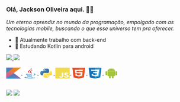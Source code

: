 ### Olá, Jackson Oliveira aqui. 👋🏾

*Um eterno aprendiz no mundo da programação, empolgado com as tecnologias mobile, buscando o que esse universo tem pra oferecer.*

- 🔭 Atualmente trabalho com back-end
- 🌱 Estudando Kotlin para android

<div>
  <a href="https://github.com/jackend-dev">
  <img height="180em" src="https://github-readme-stats.vercel.app/api?username=jackend-dev&show_icons=true&theme=dark&include_all_commits=true&count_private=true"/>
  <img height="180em" src="https://github-readme-stats.vercel.app/api/top-langs/?username=jackend-dev&layout=compact&langs_count=7&theme=dark"/>
</div>
    
<div style="display: inline_block"><br>
  <img align="center" alt="Jackend-Kotlin" height="30" width="40" src="https://raw.githubusercontent.com/devicons/devicon/master/icons/kotlin/kotlin-original.svg">
  <img align="center" alt="Jackend-Java" height="30" width="40" src="https://raw.githubusercontent.com/devicons/devicon/master/icons/java/java-original.svg">
  <img align="center" alt="Jackend-Python" height="30" width="40" src="https://raw.githubusercontent.com/devicons/devicon/master/icons/python/python-original.svg">
  <img align="center" alt="Jackend-Js" height="30" width="40" src="https://raw.githubusercontent.com/devicons/devicon/master/icons/javascript/javascript-plain.svg">
  <img align="center" alt="Jackend-HTML" height="30" width="40" src="https://raw.githubusercontent.com/devicons/devicon/master/icons/html5/html5-original.svg">
  <img align="center" alt="Jackend-CSS" height="30" width="40" src="https://raw.githubusercontent.com/devicons/devicon/master/icons/css3/css3-original.svg">
  <img align="center" alt="Jackend-Android" height="30" width="40" src="https://raw.githubusercontent.com/devicons/devicon/master/icons/android/android-plain.svg">
  
</div>

##
<div> 
  <a href = "mailto:jackend.dev@gmail.com"><img src="https://img.shields.io/badge/-Gmail-%23333?style=for-the-badge&logo=gmail&logoColor=white" target="_blank"></a>
  <a href="https://www.linkedin.com/in/jackson-oliveira-8279a11b4/" target="_blank"><img src="https://img.shields.io/badge/-LinkedIn-%230077B5?style=for-the-      badge&logo=linkedin&logoColor=white" target="_blank"></a> 
</div>



